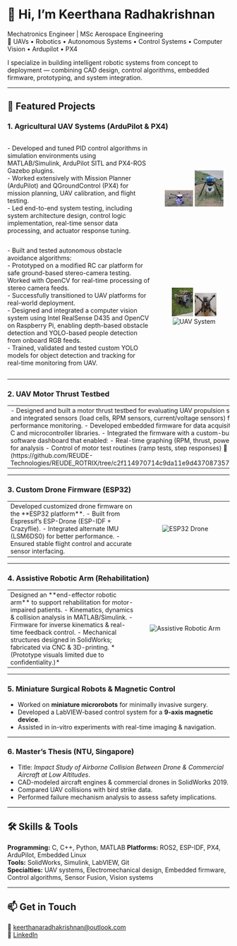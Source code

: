 # 👋 Hi, I’m Keerthana Radhakrishnan  
Mechatronics Engineer | MSc Aerospace Engineering  
🚀 UAVs • Robotics • Autonomous Systems • Control Systems • Computer Vision • Ardupilot • PX4

I specialize in building intelligent robotic systems from concept to deployment — combining CAD design, control algorithms, embedded firmware, prototyping, and system integration.  

---

## 🚀 Featured Projects  

### 1. Agricultural UAV Systems (ArduPilot & PX4)  

<div style="display:flex; gap:20px; align-items:center;">
  <div style="flex:2;">
    <p>
    - Developed and tuned PID control algorithms in simulation environments using MATLAB/Simulink, ArduPilot SITL and PX4-ROS Gazebo plugins. <br>
    - Worked extensively with Mission Planner (ArduPilot) and QGroundControl (PX4) for mission planning, UAV calibration, and flight testing. <br>
    - Led end-to-end system testing, including system architecture design, control logic implementation, real-time sensor data processing, and actuator response tuning. 
    </p>
  </div>
  <div style="flex:1; text-align:center;">
    <img src="assets/Grabber_arm.png" alt="UAV System" width="40%">
    <img src="assets/Drone1.png" alt="UAV System" width="40%">
  </div>
</div>
<div style="display:flex; gap:20px; align-items:center;">
  <div style="flex:2;">
    <p>
    - Built and tested autonomous obstacle avoidance algorithms: <br>
        - Prototyped on a modified RC car platform for safe ground-based stereo-camera testing. Worked with OpenCV for real-time processing of stereo camera feeds. <br>
        - Successfully transitioned to UAV platforms for real-world deployment. <br>
    - Designed and integrated a computer vision system using Intel RealSense D435 and OpenCV on Raspberry Pi, enabling depth-based obstacle detection and YOLO-based people detection from onboard RGB feeds. <br>
    - Trained, validated and tested custom YOLO models for object detection and tracking for real-time monitoring from UAV. 
    </p>
  </div>
  <div style="flex:1; text-align:center;">
    <img src="assets/RCcar.png" alt="UAV System" width="30%">
    <img src="assets/Drone2.png" alt="UAV System" width="30%">
    <img src="assets/Drone3.png" alt="UAV System" width="30%">
  </div>
</div>

---

### 2. UAV Motor Thrust Testbed  

<table style="border: none;">
<tr>
<td style="width:60%; vertical-align:center; padding-right:15px;">
- Designed and built a motor thrust testbed for evaluating UAV propulsion systems.
- Selected and integrated sensors (load cells, RPM sensors, current/voltage sensors) for real-time performance monitoring.
- Developed embedded firmware for data acquisition and control, using C and microcontroller libraries.
- Integrated the firmware with a custom-built web-based software dashboard that enabled:
    - Real-time graphing (RPM, thrust, power, etc.)
    - Data logging for analysis
    - Control of motor test routines (ramp tests, step responses)
🔗 [Firmware on GitHub](https://github.com/REUDE-Technologies/REUDE_ROTRIX/tree/c2f114970714c9da11e9d43708735733df56fc4a/Firmware)  
</td>
<td style="width:40%; text-align:center;">
<img src="assets/Thrustbed1.jpg" alt="UAV Thrust Testbed" width="50%">
<img src="assets/Thrustbed2.jpg" alt="UAV Thrust Testbed" width="50%">
</td>
</tr>
</table>  

---

### 3. Custom Drone Firmware (ESP32)  

<table>
<tr>
<td style="width:60%; vertical-align:top; padding-right:15px;">
Developed customized drone firmware on the **ESP32 platform**.  
- Built from Espressif’s ESP-Drone (ESP-IDF + Crazyflie).  
- Integrated alternate IMU (LSM6DS0) for better performance.  
- Ensured stable flight control and accurate sensor interfacing.  
</td>
<td style="width:40%; text-align:center;">
<img src="assets/esp32-drone.jpg" alt="ESP32 Drone" width="100%">
</td>
</tr>
</table>  

---

### 4. Assistive Robotic Arm (Rehabilitation)  

<table>
<tr>
<td style="width:60%; vertical-align:top; padding-right:15px;">
Designed an **end-effector robotic arm** to support rehabilitation for motor-impaired patients.  
- Kinematics, dynamics & collision analysis in MATLAB/Simulink.  
- Firmware for inverse kinematics & real-time feedback control.  
- Mechanical structures designed in SolidWorks; fabricated via CNC & 3D-printing.  
*(Prototype visuals limited due to confidentiality.)*  
</td>
<td style="width:40%; text-align:center;">
<img src="assets/robotic-arm.jpg" alt="Assistive Robotic Arm" width="100%">
</td>
</tr>
</table>  

---

### 5. Miniature Surgical Robots & Magnetic Control  

- Worked on **miniature microrobots** for minimally invasive surgery.  
- Developed a LabVIEW-based control system for a **9-axis magnetic device**.  
- Assisted in in-vitro experiments with real-time imaging & navigation.  

---

### 6. Master’s Thesis (NTU, Singapore)  

- Title: *Impact Study of Airborne Collision Between Drone & Commercial Aircraft at Low Altitudes*.  
- CAD-modeled aircraft engines & commercial drones in SolidWorks 2019.  
- Compared UAV collisions with bird strike data.  
- Performed failure mechanism analysis to assess safety implications.  

---

## 🛠 Skills & Tools  
**Programming:** C, C++, Python, MATLAB
**Platforms:** ROS2, ESP-IDF, PX4, ArduPilot, Embedded Linux  
**Tools:** SolidWorks, Simulink, LabVIEW, Git  
**Specialties:** UAV systems,  Electromechanical design, Embedded firmware, Control algorithms, Sensor Fusion, Vision systems 

---

## 📫 Get in Touch  
📧 [keerthanaradhakrishnan@outlook.com](mailto:keerthanaradhakrishnan@outlook.com)  
💼 [LinkedIn](https://www.linkedin.com/in/keerthanaradhakrishnan)  


